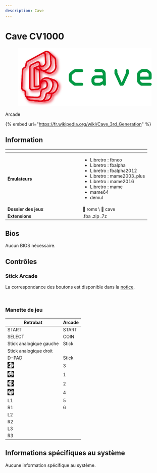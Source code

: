 ```yaml
---
description: Cave
---
```


# Cave CV1000

<div align="left">

<figure><img src="https://raw.githubusercontent.com/fabricecaruso/es-theme-carbon/52ff37c9e265587d006945a2ba695b5a962b3a3d/art/logos/cave.svg" alt=""><figcaption></figcaption></figure>

</div>

Arcade

{% embed url="https://fr.wikipedia.org/wiki/Cave_3rd_Generation" %}

## Information

<table data-header-hidden><thead><tr><th width="224"></th><th></th></tr></thead><tbody><tr><td><strong>Émulateurs</strong></td><td><ul><li>Libretro : fbneo</li><li>Libretro : fbalpha</li><li>Libretro : fbalpha2012</li><li>Libretro : mame2003_plus</li><li>Libretro : mame2016</li><li>Libretro : mame</li><li>mame64</li><li>demul</li></ul></td></tr><tr><td><strong>Dossier des jeux</strong></td><td><span data-gb-custom-inline data-tag="emoji" data-code="1f4c2">📂</span> roms \ <span data-gb-custom-inline data-tag="emoji" data-code="1f4c2">📂</span> cave</td></tr><tr><td><strong>Extensions</strong></td><td>.fba .zip .7z</td></tr></tbody></table>

## Bios

Aucun BIOS nécessaire.

## Contrôles

### Stick Arcade

La correspondance des boutons est disponible dans la [notice](http://retrobat.ovh/notice/notice.pdf).

<div align="left">

<figure><img src="https://i.imgur.com/kXBcdsB.png" alt=""><figcaption></figcaption></figure>

</div>

### Manette de jeu

| Retrobat                                       | Arcade |
| ---------------------------------------------- | ------ |
| START                                          | START  |
| SELECT                                         | COIN   |
| Stick analogique gauche                        | Stick  |
| Stick analogique droit                         |        |
| D-PAD                                          | Stick  |
| ![](<../../../.gitbook/assets/image (33).png>) | 3      |
| ![](<../../../.gitbook/assets/image (20).png>) | 1      |
| ![](<../../../.gitbook/assets/image (7).png>)  | 2      |
| ![](<../../../.gitbook/assets/image (35).png>) | 4      |
| L1                                             | 5      |
| R1                                             | 6      |
| L2                                             |        |
| R2                                             |        |
| L3                                             |        |
| R3                                             |        |

## Informations spécifiques au système

Aucune information spécifique au système.
